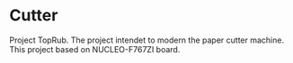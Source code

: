 # Cutter
Project TopRub.
The project intendet to modern the paper cutter machine.
This project based on NUCLEO-F767ZI board.
